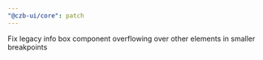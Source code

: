 ```yaml
---
"@czb-ui/core": patch
---
```


Fix legacy info box component overflowing over other elements in smaller breakpoints
